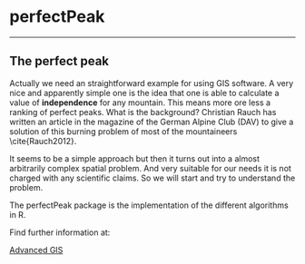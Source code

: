 # perfectPeak
----
## The perfect peak

Actually we need an straightforward example for using GIS software. A very nice and apparently simple one is the idea that one is able to calculate a value of **independence** for any mountain. This means more ore less a ranking of perfect peaks. What is the background? Christian Rauch has written an article in the magazine of the German Alpine Club (DAV) to give a solution of this burning problem of most of the mountaineers \cite{Rauch2012}. 

It seems to be a simple approach but then it turns out into a almost arbitrarily complex spatial problem. And very suitable for our needs it is not charged with any scientific claims. So we will start and try to understand the problem.

The perfectPeak package is the implementation of the different algorithms in R. 

Find further information at:

[Advanced GIS](http://moc.environmentalinformatics-marburg.de/doku.php?id=courses:msc:advanced-gis:description)

